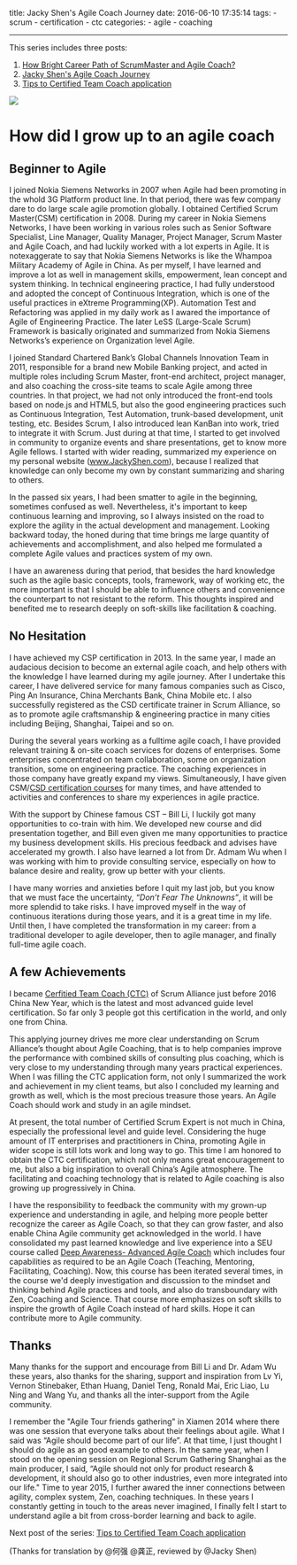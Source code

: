 title: Jacky Shen's Agile Coach Journey
date: 2016-06-10 17:35:14
tags:
    - scrum
    - certification
    - ctc
categories:
    - agile
    - coaching


----------

This series includes three posts:

1. [How Bright Career Path of ScrumMaster and Agile Coach?](/2016/06/10/how-bright-career-path-of-scrummaster-and-agile-coach)
2. [Jacky Shen's Agile Coach Journey](/2016/06/10/my-agile-coach-journey)
3. [Tips to Certified Team Coach application](/2016/06/10/tips-to-certified-team-coach-application)

![](http://img.article.pchome.net/00/23/47/31/pic_lib/wm/fc003.jpg)


# How did I grow up to an agile coach

## Beginner to Agile

I joined Nokia Siemens Networks in 2007 when Agile had been promoting in the whold 3G Platform product line. In that period, there was few company dare to do large scale agile promotion globally. I obtained Certified Scrum Master(CSM) certification in 2008. During my career in Nokia Siemens Networks, I have been working in various roles such as Senior Software Specialist, Line Manager, Quality Manager, Project Manager, Scrum Master and Agile Coach, and had luckily worked with a lot experts in Agile. It is notexaggerate to say that Nokia Siemens Networks is like the Whampoa Military Academy of Agile in China. As per myself, I have learned and improve a lot as well in management skills, empowerment, lean concept and system thinking. In technical engineering practice, I had fully understood and adopted the concept of Continuous Integration, which is one of the useful practices in eXtreme Programming(XP). Automation Test and Refactoring was applied in my daily work as I awared the importance of Agile of Engineering Practice. The later LeSS (Large-Scale Scrum) Framework is basically originated and summarized from Nokia Siemens Networks’s experience on Organization level Agile.

<!--more-->

I joined Standard Chartered Bank’s Global Channels Innovation Team in 2011, responsible for a brand new Mobile Banking project, and acted in multiple roles including Scrum Master, front-end architect, project manager, and also coaching the cross-site teams to scale Agile among three countries. In that project, we had not only introduced the front-end tools based on node.js and HTML5, but also the good engineering practices such as Continuous Integration, Test Automation, trunk-based development, unit testing, etc. Besides Scrum, I also introduced lean KanBan into work, tried to integrate it with Scrum. Just during at that time, I started to get involved in community to organize events and share presentations, get to know more Agile fellows. I started with wider reading, summarized my experience on my personal website (www.JackyShen.com), because I realized that knowledge can only become my own by constant summarizing and sharing to others.

In the passed six years, I had been smatter to agile in the beginning, sometimes confused as well. Nevertheless, it's important to keep continuous learning and improving, so I always insisted on the road to explore the agility in the actual development and management. Looking backward today, the honed during that time brings me large quantity of achievements and accomplishment, and also helped me formulated a complete Agile values and practices system of my own.

I have an awareness during that period, that besides the hard knowledge such as the agile basic concepts, tools, framework, way of working etc, the more important is that I should be able to influence others and convenience the counterpart to not resistant to the reform. This thoughts inspired and benefited me to research deeply on soft-skills like facilitation & coaching.



## No Hesitation

I have achieved my CSP certification in 2013. In the same year, I made an audacious decision to become an external agile coach, and help others with the knowledge I have learned during my agile journey. After I undertake this career, I have delivered service for many famous companies such as Cisco, Ping An Insurance, China Merchants Bank, China Mobile etc. I also successfully registered as the CSD certificate trainer in Scrum Alliance, so as to promote agile craftsmanship & engineering practice in many cities including Beijing, Shanghai, Taipei and so on.

During the several years working as a fulltime agile coach, I have provided relevant training & on-site coach services for dozens of enterprises. Some enterprises concentrated on team collaboration, some on organization transition, some on engineering practice. The coaching experiences in those company have greatly expand my views. Simultaneously, I have given CSM/[CSD certification courses](https://mp.weixin.qq.com/s?__biz=MjM5NTc0MzkzMg==&mid=405794995&idx=1&sn=aa9b5bcc585189152ab1bbd55e250e29&scene=1) for many times, and have attended to activities and conferences to share my experiences in agile practice.

With the support by Chinese famous CST – Bill Li, I luckily got many opportunities to co-train with him. We developed new course and did presentation together, and Bill even given me many opportunities to practice my business development skills. His precious feedback and advises have accelerated my growth. I also have learned a lot from Dr. Admam Wu when I was working with him to provide consulting service, especially on how to balance desire and reality, grow up better with your clients.

I have many worries and anxieties before I quit my last job, but you know that we must face the uncertainty, *“Don’t Fear The Unknowns”*, it will be more splendid to take risks. I have improved myself in the way of continuous iterations during those years, and it is a great time in my life. Until then, I have completed the transformation in my career: from a traditional developer to agile developer, then to agile manager, and finally full-time agile coach.


## A few Achievements

I became [Cerfitied Team Coach (CTC)](https://www.scrumalliance.org/certifications/ctc-certification) of Scrum Alliance just before 2016 China New Year, which is the latest and most advanced guide level certification. So far only 3 people got this certification in the world, and only one from China.

This applying journey drives me more clear understanding on Scrum Alliance’s thought about Agile Coaching, that is to help companies improve the performance with combined skills of consulting plus coaching, which is very close to my understanding through many years practical experiences. When I was filling the CTC application form, not only I summarized the work and achievement in my client teams, but also I concluded my learning and growth as well, which is the most precious treasure those years. An Agile Coach should work and study in an agile mindset.

At present, the total number of Certified Scrum Expert is not much in China, especially the professional level and guide level. Considering the huge amount of IT enterprises and practitioners in China, promoting Agile in wider scope is still lots work and long way to go. This time I am honored to obtain the CTC certification, which not only means great encouragement to me, but also a big inspiration to overall China’s Agile atmosphere. The facilitating and coaching technology that is related to Agile coaching is also growing up progressively in China.

I have the responsibility to feedback the community with my grown-up experience and understanding in agile, and helping more people better recognize the career as Agile Coach, so that they can grow faster, and also enable China Agile community get acknowledged in the world. I have consolidated my past learned knowledge and live experience into a SEU course called [Deep Awareness- Advanced Agile Coach](http://www.uperform.cn/agile-coaching-advanced-scrummaster-csp/) which includes four capabilities as required to be an Agile Coach (Teaching, Mentoring, Facilitating, Coaching). Now, this course has been iterated several times, in the course we'd deeply investigation and discussion to the mindset and thinking behind Agile practices and tools, and also do transboundary with Zen, Coaching and Science. That course more emphasizes on soft skills to inspire the growth of Agile Coach instead of hard skills. Hope it can contribute more to Agile community.


## Thanks

Many thanks for the support and encourage from Bill Li and Dr. Adam Wu these years, also thanks for the sharing, support and inspiration from Lv Yi, Vernon Stinebaker, Ethan Huang, Daniel Teng, Ronald Mai, Eric Liao, Lu Ning and Wang Yu, and thanks all the inter-support from the Agile community.

I remember the "Agile Tour friends gathering" in Xiamen 2014 where there was one session that everyone talks about their feelings about agile. What I said was “Agile should become part of our life”. At that time, I just thought I should do agile as an good example to others. In the same year, when I stood on the opening session on Regional Scrum Gathering Shanghai as the main producer, I said, “Agile should not only for product research & development, it should also go to other industries, even more integrated into our life." Time to year 2015, I further awared the inner connections between agility, complex system, Zen, coaching techniques. In these years I constantly getting in touch to the areas never imagined, I finally felt I start to understand agile a bit from cross-border learning and back to agile.




Next post of the series: [Tips to Certified Team Coach application](/2016/06/10/tips-to-certified-team-coach-application)

(Thanks for translation by @何强 @龚正, reviewed by @Jacky Shen)